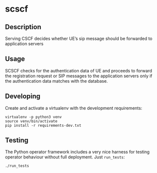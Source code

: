# scscf

## Description

Serving CSCF decides whether UE’s sip message should be forwarded to application servers

## Usage

SCSCF checks for the authentication data of UE and proceeds to forward the registration request  or SIP messages to the application servers only if the authentication data matches with the database.

## Developing

Create and activate a virtualenv with the development requirements:

    virtualenv -p python3 venv
    source venv/bin/activate
    pip install -r requirements-dev.txt

## Testing

The Python operator framework includes a very nice harness for testing
operator behaviour without full deployment. Just `run_tests`:

    ./run_tests
